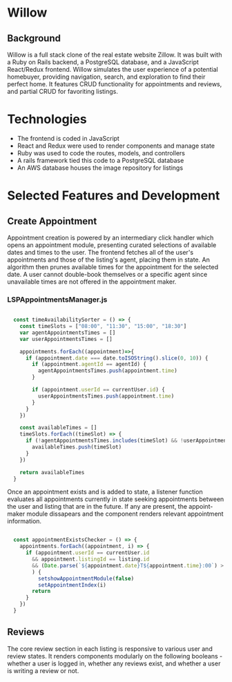 # Willow

## Background

Willow is a full stack clone of the real estate website Zillow. It was built with a Ruby on Rails backend, a PostgreSQL database, and a JavaScript React/Redux frontend. Willow simulates the user experience of a potential homebuyer, providing navigation, search, and exploration to find their perfect home. It features CRUD functionality for appointments and reviews, and partial CRUD for favoriting listings.

# Technologies

* The frontend is coded in JavaScript
* React and Redux were used to render components and manage state
* Ruby was used to code the routes, models, and controllers
* A rails framework tied this code to a PostgreSQL database
* An AWS database houses the image repository for listings

# Selected Features and Development

## Create Appointment

Appointment creation is powered by an intermediary click handler which opens an appointment module, presenting curated selections of available dates and times to the user. The frontend fetches all of the user's appointments and those of the listing's agent, placing them in state. An algorithm then prunes available times for the appointment for the selected date. A user cannot double-book themselves or a specific agent since unavailable times are not offered in the appointment maker. 

### LSPAppointmentsManager.js

```javascript

  const timeAvailabilitySorter = () => {
    const timeSlots = ["08:00", "11:30", "15:00", "18:30"]
    var agentAppointmentsTimes = []
    var userAppointmentsTimes = []

    appointments.forEach((appointment)=>{
      if (appointment.date === date.toISOString().slice(0, 10)) {
        if (appointment.agentId == agentId) {
          agentAppointmentsTimes.push(appointment.time)
        }

        if (appointment.userId == currentUser.id) {
          userAppointmentsTimes.push(appointment.time)
        }
      }
    })

    const availableTimes = []
    timeSlots.forEach((timeSlot) => { 
      if (!agentAppointmentsTimes.includes(timeSlot) && !userAppointmentsTimes.includes(timeSlot)) {
        availableTimes.push(timeSlot)
      }
    })

    return availableTimes
  }

```

Once an appointment exists and is added to state, a listener function evaluates all appointments currently in state seeking appointments between the user and listing that are in the future. If any are present, the appoint-maker module dissapears and the component renders relevant appointment information.


```javascript

  const appointmentExistsChecker = () => {
    appointments.forEach((appointment, i) => {
      if (appointment.userId == currentUser.id 
        && appointment.listingId == listing.id
        && (Date.parse(`${appointment.date}T${appointment.time}:00`) > now.getTime())
        ) {
          setshowAppointmentModule(false)
          setAppointmentIndex(i)
        return
      }
    })
  }

```
## Reviews

The core review section in each listing is responsive to various user and review states. It renders components modularly on the following booleans - whether a user is logged in, whether any reviews exist, and whether a user is writing a review or not. 